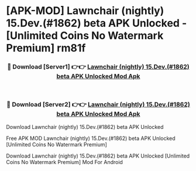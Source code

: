 # [APK-MOD] Lawnchair (nightly) 15.Dev.(#1862) beta APK Unlocked - [Unlimited Coins No Watermark Premium] rm81f



<div align="center">
<h3>🔴 Download [Server1] 👉👉 <a href="https://momento.my/?title=Lawnchair_(nightly)_15.Dev.(#1862)_beta_APK_Unlocked">Lawnchair (nightly) 15.Dev.(#1862) beta APK Unlocked Mod Apk</a></h3><br>

<h3>🔴 Download [Server2] 👉👉 <a href="https://momento.my/?title=Lawnchair_(nightly)_15.Dev.(#1862)_beta_APK_Unlocked">Lawnchair (nightly) 15.Dev.(#1862) beta APK Unlocked Mod Apk</a></h3>
</div>



Download Lawnchair (nightly) 15.Dev.(#1862) beta APK Unlocked 

Free APK MOD Lawnchair (nightly) 15.Dev.(#1862) beta APK Unlocked [Unlimited Coins No Watermark Premium]

Download Lawnchair (nightly) 15.Dev.(#1862) beta APK Unlocked [Unlimited Coins No Watermark Premium] Mod For Android
